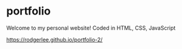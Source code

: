 # portfolio

Welcome to my personal website! 
Coded in HTML, CSS, JavaScript

https://rodgerlee.github.io/portfolio-2/
